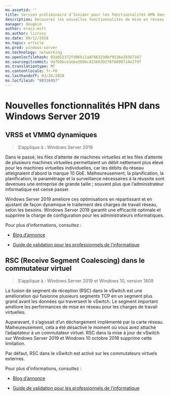 ```yaml
---
ms.assetid: ''
title: Version préliminaire d’Insider pour les fonctionnalités HPN dans Windows Server 2019
description: Découvrez les nouvelles fonctionnalités de mise en réseau hautes performances de Windows Server 2019.
manager: dougkim
author: eross-msft
ms.author: lizross
ms.date: 09/12/2018
ms.topic: article
ms.prod: windows-server
ms.technology: networking
ms.openlocfilehash: 03a652372fd86b11a87863330bf9536a28367167
ms.sourcegitcommit: da7b9bce1eba369bcd156639276f6899714e279f
ms.translationtype: MT
ms.contentlocale: fr-FR
ms.lasthandoff: 03/26/2020
ms.locfileid: "80316957"
---
```

# <a name="new-hpn-features-in-windows-server-2019"></a>Nouvelles fonctionnalités HPN dans Windows Server 2019


## <a name="dynamic-vrss-and-vmmq"></a>VRSS et VMMQ dynamiques

>S’applique à : Windows Server 2019

Dans le passé, les files d’attente de machines virtuelles et les files d’attente de plusieurs machines virtuelles permettaient un débit nettement plus élevé pour les machines virtuelles individuelles, car les débits du réseau atteignaient d’abord la marque 10 GbE. Malheureusement, la planification, la planification, le paramétrage et la surveillance nécessaires à la réussite sont devenues une entreprise de grande taille ; souvent plus que l’administrateur informatique est censé passer. 

Windows Server 2019 améliore ces optimisations en répartissant et en ajustant de façon dynamique le traitement des charges de travail réseau, selon les besoins. Windows Server 2019 garantit une efficacité optimale et supprime la charge de configuration pour les administrateurs informatiques.

Pour plus d’informations, consultez :

-   [Blog d’annonce](https://blogs.technet.microsoft.com/networking/2018/08/22/netperf4vw/)

-   [Guide de validation pour les professionnels de l’informatique](https://aka.ms/DVMMQ-Validation)

## <a name="receive-segment-coalescing-rsc-in-the-vswitch"></a>RSC (Receive Segment Coalescing) dans le commutateur virtuel

>S’applique à : Windows Server 2019 et Windows 10, version 1809

La fusion de segment de réception (RSC) dans le vSwitch est une amélioration qui fusionne plusieurs segments TCP en un segment plus grand avant les données qui traversent le vSwitch. Le segment important améliore les performances de mise en réseau pour les charges de travail virtuelles.

Auparavant, il s’agissait d’un déchargement implémenté par la carte réseau. Malheureusement, cela a été désactivé le moment où vous avez attaché l’adaptateur à un commutateur virtuel. RSC dans la mise à jour de vSwitch sur Windows Server 2019 et Windows 10 octobre 2018 supprime cette limitation.

Par défaut, RSC dans le vSwitch est activé sur les commutateurs virtuels externes.

Pour plus d’informations, consultez :

-  [Blog d’annonce](https://blogs.technet.microsoft.com/networking/2018/08/22/netperf4vw/)

-  [Guide de validation pour les professionnels de l’informatique](https://aka.ms/RSC-Validation)
